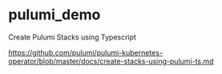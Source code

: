 # pulumi_demo
Create Pulumi Stacks using Typescript

https://github.com/pulumi/pulumi-kubernetes-operator/blob/master/docs/create-stacks-using-pulumi-ts.md
